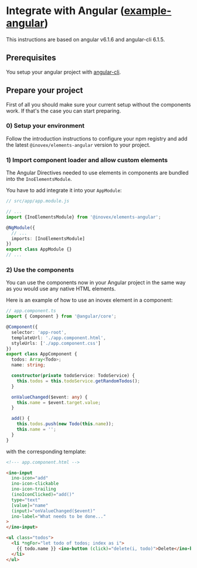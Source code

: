 # Integrate with Angular ([example-angular](https://gitlab.inovex.de/inovex-elements/example-angular))

This instructions are based on angular v6.1.6 and angular-cli 6.1.5.

## Prerequisites

You setup your angular project with [angular-cli](https://cli.angular.io/).

## Prepare your project

First of all you should make sure your current setup without the components work. If that's the case you can start preparing.

### 0) Setup your environment

Follow the introduction instructions to configure your npm registry and add the latest `@inovex/elements-angular` version to your project.

### 1) Import component loader and allow custom elements

The Angular Directives needed to use elements in
components are bundled into the `InoElementsModule`.

You have to add integrate it into your `AppModule`:


```typescript
// src/app/app.module.js

// ...
import {InoElementsModule} from '@inovex/elements-angular';

@NgModule({
  // ...
  imports: [InoElementsModule]
})
export class AppModule {}
// ...
```

### 2) Use the components

You can use the components now in your Angular project in the same way as you would use any native HTML elements.

Here is an example of how to use an inovex element in a component:

```ts
// app.component.ts
import { Component } from '@angular/core';

@Component({
  selector: 'app-root',
  templateUrl: './app.component.html',
  styleUrls: ['./app.component.css']
})
export class AppComponent {
  todos: Array<Todo>;
  name: string;

  constructor(private todoService: TodoService) {
    this.todos = this.todoService.getRandomTodos();
  }

  onValueChanged($event: any) {
    this.name = $event.target.value;
  }

  add() {
    this.todos.push(new Todo(this.name));
    this.name = '';
  }
}
```

with the corresponding template:

```html
<!--- app.component.html -->

<ino-input
  ino-icon="add"
  ino-icon-clickable
  ino-icon-trailing
  (inoIconClicked)="add()"
  type="text"
  [value]="name"
  (input)="onValueChanged($event)"
  ino-label="What needs to be done..."
>
</ino-input>

<ul class="todos">
  <li *ngFor="let todo of todos; index as i">
    {{ todo.name }} <ino-button (click)="delete(i, todo)">Delete</ino-button>
  </li>
</ul>
```
